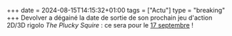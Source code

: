 +++ 
date = 2024-08-15T14:15:32+01:00
tags = ["Actu"]
type = "breaking"
+++ 
Devolver a dégainé la date de sortie de son prochain jeu d'action 2D/3D rigolo *The Plucky Squire* : ce sera pour le [17 septembre](https://www.youtube.com/watch?v=4DpvZWrts_M) !